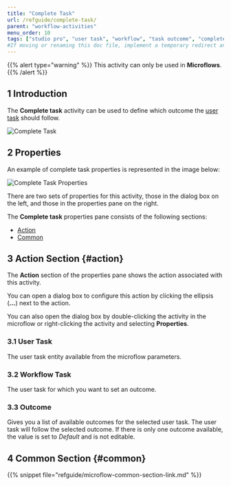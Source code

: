 ```yaml
---
title: "Complete Task"
url: /refguide/complete-task/
parent: "workflow-activities"
menu_order: 10
tags: ["studio pro", "user task", "workflow", "task outcome", "complete task"]
#If moving or renaming this doc file, implement a temporary redirect and let the respective team know they should update the URL in the product. See Mapping to Products for more details.
---
```


{{% alert type="warning" %}}
This activity can only be used in **Microflows**.
{{% /alert %}}

## 1 Introduction

The **Complete task** activity can be used to define which outcome the [user task](/refguide/user-task/) should follow. 

![Complete Task](/attachments/refguide/modeling/application-logic/microflows-and-nanoflows/activities/workflow-activities/complete-task/complete-task.jpg)

## 2 Properties

An example of complete task properties is represented in the image below:

![Complete Task Properties](/attachments/refguide/modeling/application-logic/microflows-and-nanoflows/activities/workflow-activities/complete-task/complete-task-properties.jpg)

There are two sets of properties for this activity, those in the dialog box on the left, and those in the properties pane on the right.

The **Complete task** properties pane consists of the following sections:

* [Action](#action)
* [Common](#common)

## 3 Action Section {#action}

The **Action** section of the properties pane shows the action associated with this activity.

You can open a dialog box to configure this action by clicking the ellipsis (**…**) next to the action.

You can also open the dialog box by double-clicking the activity in the microflow or right-clicking the activity and selecting **Properties**.

### 3.1 User Task

The user task entity available from the microflow parameters.

### 3.2 Workflow Task

The user task for which you want to set an outcome. 

### 3.3 Outcome

Gives you a list of available outcomes for the selected user task. The user task will follow the selected outcome. If there is only one outcome available, the value is set to *Default* and is not editable.

## 4 Common Section {#common}

{{% snippet file="refguide/microflow-common-section-link.md" %}}